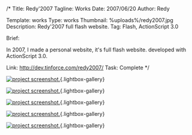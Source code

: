 /*
Title: Redy'2007
Tagline: Works
Date: 2007/06/20
Author: Redy

Template: works
Type: works
Thumbnail: %uploads%/redy2007.jpg
Description: Redy'2007 full flash website.
Tag: Flash, ActionScript 3.0

Brief: <p>In 2007, I made ​​a personal website, it's full flash website. developed with ActionScript 3.0.</p>
Link: http://dev.tinforce.com/redy2007/
Task: Complete
*/

[0]: %base_url%/content/works/redy2007.jpg  "Redy'2007"
[1]: %image_url%/works/redy2007/redy2007_1_s.jpg  "Redy'2007"
[2]: %image_url%/works/redy2007/redy2007_2_s.jpg  "Redy'2007"
[3]: %image_url%/works/redy2007/redy2007_3_s.jpg  "Redy'2007"
[4]: %image_url%/works/redy2007/redy2007_4_s.jpg  "Redy'2007"

[![project screenshot.][0]](%base_url%/content/works/redy2007.jpg "screenshot"){.lightbox-gallery}

[![project screenshot.][1]](%image_url%/works/redy2007/redy2007_1.jpg "screenshot"){.lightbox-gallery}

[![project screenshot.][2]](%image_url%/works/redy2007/redy2007_2.jpg "screenshot"){.lightbox-gallery}

[![project screenshot.][3]](%image_url%/works/redy2007/redy2007_3.jpg "screenshot"){.lightbox-gallery}

[![project screenshot.][4]](%image_url%/works/redy2007/redy2007_4.jpg "screenshot"){.lightbox-gallery}